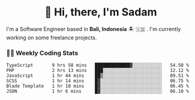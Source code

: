<h1 align="center">👋 Hi, there, I'm Sadam</h1>
<p>I'm a Software Engineer based in <strong>Bali, Indonesia</strong> 🏝️ 🇮🇩 . I'm currently working on some freelance projects.</p>

### 👨‍💻 Weekly Coding Stats
<!--START_SECTION:waka-->

```text
TypeScript       9 hrs 58 mins   █████████████▓░░░░░░░░░░░   54.50 %
PHP              2 hrs 13 mins   ███░░░░░░░░░░░░░░░░░░░░░░   12.12 %
JavaScript       1 hr 44 mins    ██▒░░░░░░░░░░░░░░░░░░░░░░   09.51 %
SCSS             1 hr 14 mins    █▓░░░░░░░░░░░░░░░░░░░░░░░   06.75 %
Blade Template   1 hr 10 mins    █▓░░░░░░░░░░░░░░░░░░░░░░░   06.45 %
JSON             1 hr 6 mins     █▓░░░░░░░░░░░░░░░░░░░░░░░   06.10 %
```

<!--END_SECTION:waka-->
